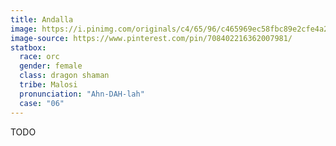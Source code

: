 ```yaml
---
title: Andalla
image: https://i.pinimg.com/originals/c4/65/96/c465969ec58fbc89e2cfe4a2cb4562a3.png
image-source: https://www.pinterest.com/pin/708402216362007981/
statbox:
  race: orc
  gender: female
  class: dragon shaman
  tribe: Malosi
  pronunciation: "Ahn-DAH-lah"
  case: "06"
---
```


TODO
